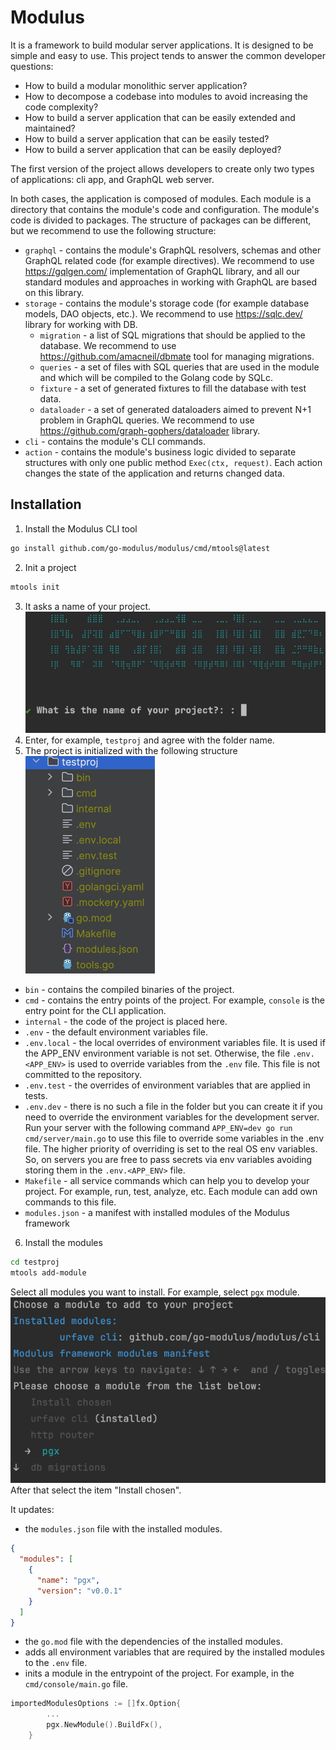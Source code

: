 # Modulus

It is a framework to build modular server applications. It is designed to be simple and easy to use.
This project tends to answer the common developer questions:
- How to build a modular monolithic server application?
- How to decompose a codebase into modules to avoid increasing the code complexity?
- How to build a server application that can be easily extended and maintained?
- How to build a server application that can be easily tested?
- How to build a server application that can be easily deployed?

The first version of the project allows developers to create only two types of applications: cli app, and GraphQL web server. 

In both cases, the application is composed of modules. 
Each module is a directory that contains the module's code and configuration. 
The module's code is divided to packages. The structure of packages can be different, but we recommend to use the following structure:
- `graphql` - contains the module's GraphQL resolvers, schemas and other GraphQL related code (for example directives). We recommend to use https://gqlgen.com/ implementation of GraphQL library, and all our standard modules and approaches in working with GraphQL are based on this library.
- `storage` - contains the module's storage code (for example database models, DAO objects, etc.). We recommend to use https://sqlc.dev/ library for working with DB.
  - `migration` - a list of SQL migrations that should be applied to the database. We recommend to use https://github.com/amacneil/dbmate tool for managing migrations.
  - `queries` - a set of files with SQL queries that are used in the module and which will be compiled to the Golang code by SQLc.
  - `fixture` -  a set of generated fixtures to fill the database with test data.
  - `dataloader` - a set of generated dataloaders aimed to prevent N+1 problem in GraphQL queries. We recommend to use https://github.com/graph-gophers/dataloader library.
- `cli` - contains the module's CLI commands.
- `action` - contains the module's business logic divided to separate structures with only one public method `Exec(ctx, request)`. Each action changes the state of the application and returns changed data. 


## Installation
1. Install the Modulus CLI tool
```bash
go install github.com/go-modulus/modulus/cmd/mtools@latest
```
2. Init a project
```bash
mtools init 
```
3. It asks a name of your project.
![init_command.png](docs/img/init_command.png)
4. Enter, for example, `testproj` and agree with the folder name.
5. The project is initialized with the following structure
![initial_directories.png](docs/img/initial_directories.png)

* `bin` - contains the compiled binaries of the project.
* `cmd` - contains the entry points of the project. For example, `console` is the entry point for the CLI application.
* `internal` - the code of the project is placed here.
* `.env` - the default environment variables file.
* `.env.local` - the local overrides of environment variables file. It is used if the APP_ENV environment variable is not set. Otherwise, the file `.env.<APP_ENV>` is used to override variables from the `.env` file. This file is not committed to the repository.
* `.env.test` - the overrides of environment variables that are applied in tests.
* `.env.dev` - there is no such a file in the folder but you can create it if you need to override the environment variables for the development server. Run your server with the following command `APP_ENV=dev go run cmd/server/main.go` to use this file to override some variables in the .env file. The higher priority of overriding is set to the real OS env variables. So, on servers you are free to pass secrets via env variables avoiding storing them in the `.env.<APP_ENV>` file.
* `Makefile` - all service commands which can help you to develop your project. For example, run, test, analyze, etc. Each module can add own commands to this file.
* `modules.json` -  a manifest with installed modules of the Modulus framework

6. Install the modules
```bash
cd testproj
mtools add-module
```
Select all modules you want to install. For example, select `pgx` module.
![select_module.png](./docs/img/select_module.png)
After that select the item "Install chosen".

It updates:
* the `modules.json` file with the installed modules.
```json
{
  "modules": [
    {
      "name": "pgx",
      "version": "v0.0.1"
    }
  ]
}
```
* the `go.mod` file with the dependencies of the installed modules.
* adds all environment variables that are required by the installed modules to the `.env` file.
* inits a module in the entrypoint of the project. For example, in the `cmd/console/main.go` file.
```go
importedModulesOptions := []fx.Option{
		...
		pgx.NewModule().BuildFx(),
	}
```

